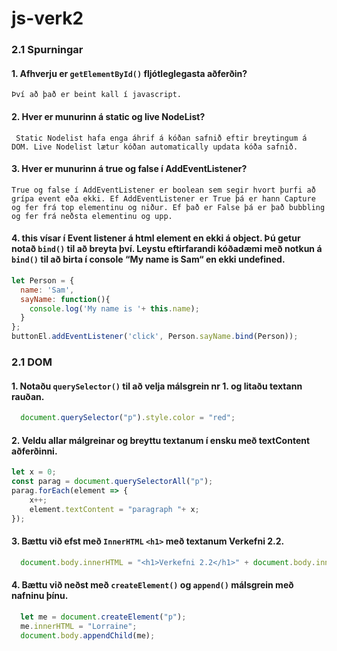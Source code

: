 # js-verk2
### 2.1 Spurningar
#### 1. Afhverju er `getElementById()` fljótleglegasta aðferðin?
```Því að það er beint kall í javascript.```
#### 2. Hver er munurinn á static og live NodeList?
``` Static Nodelist hafa enga áhrif á kóðan safnið eftir breytingum á DOM. Live Nodelist lætur kóðan automatically updata kóða safnið.```
#### 3. Hver er munurinn á true og false í AddEventListener?

```True og false í AddEventListener er boolean sem segir hvort þurfi að grípa event eða ekki. Ef AddEventListener er True þá er hann Capture og fer frá top elementinu og niður. Ef það er False þá er það bubbling og fer frá neðsta elementinu og upp.```
#### 4. this vísar í Event listener á html element en ekki á object. Þú getur notað `bind()` til að breyta því. Leystu eftirfarandi kóðadæmi með notkun á `bind()` til að birta í console “My name is Sam“ en ekki undefined.
```javascript
let Person = {
  name: 'Sam', 
  sayName: function(){
    console.log('My name is '+ this.name);
  }
};
buttonEl.addEventListener('click', Person.sayName.bind(Person));
```

### 2.1 DOM
#### 1. Notaðu `querySelector()` til að velja málsgrein nr 1. og litaðu textann rauðan.
```javascript
  document.querySelector("p").style.color = "red";
```
#### 2. Veldu allar málgreinar og breyttu textanum í ensku með textContent aðferðinni.
``` javascript
let x = 0;
const parag = document.querySelectorAll("p");
parag.forEach(element => {
	x++;
	element.textContent = "paragraph "+ x;
});
```
#### 3. Bættu við efst með `InnerHTML` `<h1>` með textanum Verkefni 2.2.

```javascript
  document.body.innerHTML = "<h1>Verkefni 2.2</h1>" + document.body.innerHTML; 
```
#### 4. Bættu við neðst með `createElement()` og `append()` málsgrein með nafninu þínu.
```javascript
  let me = document.createElement("p");
  me.innerHTML = "Lorraine";
  document.body.appendChild(me); 
  ```
